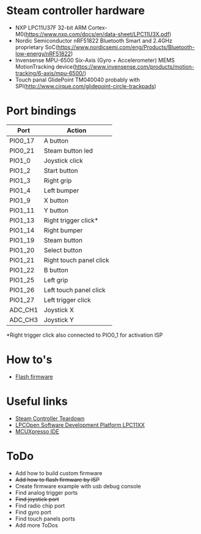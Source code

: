 # Steam controller hardware
* NXP LPC11U37F 32-bit ARM Cortex-M0(https://www.nxp.com/docs/en/data-sheet/LPC11U3X.pdf)
* Nordic Semiconductor nRF51822 Bluetooth Smart and 2.4GHz proprietary SoC(https://www.nordicsemi.com/eng/Products/Bluetooth-low-energy/nRF51822)
* Invensense MPU-6500 Six-Axis (Gyro + Accelerometer) MEMS MotionTracking device(https://www.invensense.com/products/motion-tracking/6-axis/mpu-6500/)
* Touch panal GlidePoint TM040040 probably with SPI(http://www.cirque.com/glidepoint-circle-trackpads)

# Port bindings

| Port          | Action                  |
| ------------- | -------------           |
| PIO0_17       | A button                |
| PIO0_21       | Steam button led        |
| PIO1_0        | Joystick click          |
| PIO1_2        | Start button            |
| PIO1_3        | Right grip              |
| PIO1_4        | Left bumper             |
| PIO1_9        | X button                |
| PIO1_11       | Y button                |
| PIO1_13       | Right trigger click*    |
| PIO1_14       | Right bumper            |
| PIO1_19       | Steam button            |
| PIO1_20       | Select button           |
| PIO1_21       | Right touch panel click |
| PIO1_22       | B button                |
| PIO1_25       | Left grip               |
| PIO1_26       | Left touch panel click  |
| PIO1_27       | Left trigger click      |
| ADC_CH1       | Joystick X              |
| ADC_CH3       | Joystick Y              |

*Right trigger click also connected to PIO0_1 for activation ISP 

# How to's
* [Flash firmware](https://github.com/rigidsh/steam-controller-firmware/wiki/How-to-flash-firmware)

# Useful links
* [Steam Controller Teardown](https://ru.ifixit.com/Teardown/Steam+Controller+Teardown/52578)
* [LPCOpen Software Development Platform LPC11XX](https://www.nxp.com/support/developer-resources/software-development-tools/lpc-developer-resources-/lpcopen-libraries-and-examples/lpcopen-software-development-platform-lpc11xx:LPCOPEN-SOFTWARE-FOR-LPC11XX?tab=Design_Tools_Tab)
* [MCUXpresso IDE](https://www.nxp.com/support/developer-resources/software-development-tools/mcuxpresso-software-and-tools/mcuxpresso-integrated-development-environment-ide:MCUXpresso-IDE)

# ToDo
* Add how to build custom firmware
* ~~Add how to flash firmware by ISP~~
* Create firmware example with usb debug console
* Find analog trigger ports
* ~~Find joystick port~~
* Find radio chip port
* Find gyro port
* Find touch panels ports
* Add more ToDos
